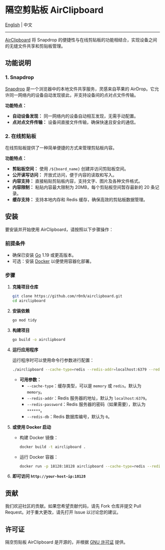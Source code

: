 # 隔空剪贴板 AirClipboard

[English](./README.md) | 中文

---

[AirClipboard](https://airclipbd.com) 将 Snapdrop 的便捷性与在线剪贴板的功能相结合，实现设备之间的无缝文件共享和剪贴板管理。

## 功能说明

### 1. Snapdrop

[Snapdrop](https://github.com/RobinLinus/snapdrop) 是一个浏览器中的本地文件共享服务，灵感来自苹果的 AirDrop。它允许同一网络内的设备自动发现彼此，并支持设备间的点对点文件传输。

**功能特点：**
- **自动设备发现：** 同一网络内的设备自动相互发现，无需手动配置。
- **点对点文件传输：** 设备间直接文件传输，确保快速且安全的通信。

### 2. 在线剪贴板

在线剪贴板提供了一种简单便捷的方式来管理剪贴板内容。

**功能特点：**
- **剪贴板空间：** 使用 `/${board_name}` 创建并访问剪贴板空间。
- **公开读写访问：** 开放式访问，便于内容的读取和写入。
- **内容支持：** 直接粘贴剪贴板内容，支持文字、图片及各种文件格式。
- **内容限制：** 粘贴内容最大限制为 20MB，每个剪贴板空间暂存最新的 20 条记录。
- **缓存支持：** 支持本地内存和 Redis 缓存，确保高效的剪贴板数据管理。

## 安装

要安装并开始使用 AirClipboard，请按照以下步骤操作：

### 前提条件

- 确保已安装 [Go](https://golang.org/dl/) 1.19 或更高版本。
- 可选：安装 [Docker](https://www.docker.com/) 以便使用容器化部署。

### 步骤

1. **克隆项目仓库**

   ```bash
   git clone https://github.com/r0n9/airclipboard.git
   cd airclipboard
   ```

2. **安装依赖**

   ```bash
   go mod tidy
   ```

3. **构建项目**

   ```bash
   go build -o airclipboard
   ```

4. **运行应用程序**

   运行程序时可以使用命令行参数进行配置：

   ```bash
   ./airclipboard --cache-type=redis --redis-addr=localhost:6379 --redis-password=yourpassword --redis-db=0
   ```

    - **可用参数：**
        - `--cache-type`：缓存类型，可以是 `memory` 或 `redis`。默认为 `memory`。
        - `--redis-addr`：Redis 服务器的地址，默认为 `localhost:6379`。
        - `--redis-password`：Redis 服务器的密码（如果需要），默认为 `******`。
        - `--redis-db`：Redis 数据库编号，默认为 `0`。

5. **或使用 Docker 启动**

    - 构建 Docker 镜像：

      ```bash
      docker build -t airclipboard .
      ```

    - 运行 Docker 容器：

      ```bash
      docker run -p 18128:18128 airclipboard --cache-type=redis --redis-addr=localhost:6379 --redis-password=yourpassword --redis-db=0
      ```

6. **即可访问 `http://your-host-ip:18128`**

## 贡献

我们欢迎社区的贡献。如果您希望贡献代码，请先 Fork 仓库并提交 Pull Request。对于重大更改，请先打开 Issue 以讨论您的建议。

## 许可证

隔空剪贴板 AirClipboard 是开源的，并根据 [GNU 许可证](LICENSE) 提供。

